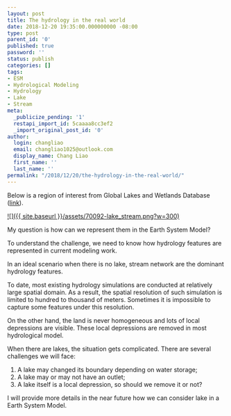 ```yaml
---
layout: post
title: The hydrology in the real world
date: 2018-12-20 19:35:00.000000000 -08:00
type: post
parent_id: '0'
published: true
password: ''
status: publish
categories: []
tags:
- ESM
- Hydrological Modeling
- Hydrology
- Lake
- Stream
meta:
  _publicize_pending: '1'
  restapi_import_id: 5caaaa8cc3ef2
  _import_original_post_id: '0'
author:
  login: changliao
  email: changliao1025@outlook.com
  display_name: Chang Liao
  first_name: ''
  last_name: ''
permalink: "/2018/12/20/the-hydrology-in-the-real-world/"
---
```

Below is a region of interest from Global Lakes and Wetlands Database ([link](https://www.worldwildlife.org/pages/global-lakes-and-wetlands-database)).

[![]({{ site.baseurl }}/assets/70092-lake_stream.png?w=300)](https://changliao.files.wordpress.com/2018/12/70092-lake_stream.png)

My question is how can we represent them in the Earth System Model?

To understand the challenge, we need to know how hydrology features are represented in current modeling work.

In an ideal scenario when there is no lake, stream network are the dominant hydrology features.

To date, most existing hydrology simulations are conducted at relatively large spatial domain. As a result, the spatial resolution of such simulation is limited to hundred to thousand of meters. Sometimes it is impossible to capture some features under this resolution.

On the other hand, the land is never homogeneous and lots of local depressions are visible. These local depressions are removed in most hydrological model.

When there are lakes, the situation gets complicated. There are several challenges we will face:

1. A lake may changed its boundary depending on water storage;
2. A lake may or may not have an outlet;
3. A lake itself is a local depression, so should we remove it or not?

I will provide more details in the near future how we can consider lake in a Earth System Model.

